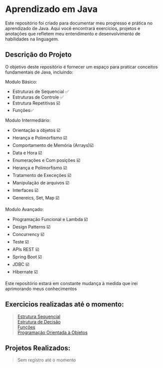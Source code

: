 # Aprendizado em Java

Este repositório foi criado para documentar meu progresso e prática no aprendizado de Java. Aqui você encontrará exercícios, projetos e anotações que refletem meu entendimento e desenvolvimento de habilidades na linguagem.

## Descrição do Projeto

O objetivo deste repositório é fornecer um espaço para praticar conceitos fundamentais de Java, incluindo:

Modulo Básico:
- Estruturas de Sequencial ✅         
- Estruturas de Controle ✅           
- Estrutura Repetitivas ☑️            
- Funções✅

Modulo Intermediário:                           
- Orientação a objetos ☑️
- Herança e Polimorfismo ☑️            
- Comportamento de Memória (Arrays)☑️ 
- Data e Hora ☑️                        
- Enumerações e Com posições ☑️
- Herança e Polimorfismo ☑️
- Tratamento de Execeções ☑️
- Manipulação de arquivos ☑️
- Interfaces ☑️
- Genereics, Set, Map ☑️

Modulo Avançado:

- Programação Funcional e Lambda ☑️
- Design Patterns ☑️
- Concurrency ☑️
- Teste ☑️
- APIs REST ☑️
- Spring Boot ☑️
- JDBC ☑️
- Hibernate ☑️
  
Este repositório estará em constante mudança à medida que irei aprimorando meus conhecimentos

## Exercicios realizadas até o momento:
> [Estrutura Sequencial](NelioAlves/Exercicios/EstruturaSequencial)<br>
> [Estrutura de Decisão](NelioAlves/Exercicios/EstruturaDecisao)<br>
> [Funções](GeekUniversity/Exercicios/funcoes)<br>
> [Programação Orientada à Objetos](NelioAlves/Exercicios/POO)<br>

## Projetos Realizados:

> Sem registro até o momento 



